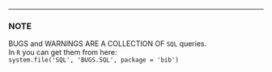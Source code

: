 --------------
### NOTE
BUGS and WARNINGS ARE A COLLECTION OF `SQL` queries.  
In `R` you can get them from here:   
` system.file('SQL', 'BUGS.SQL', package = 'bib') `  